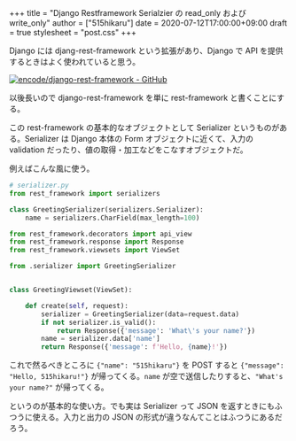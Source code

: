 +++
title = "Django Restframework Serialzier の read_only および write_only"
author = ["515hikaru"]
date = 2020-07-12T17:00:00+09:00
draft = true
stylesheet = "post.css"
+++

Django には djang-rest-framework という拡張があり、Django で API を提供するときはよく使われていると思う。

[![encode/django-rest-framework - GitHub](https://gh-card.dev/repos/encode/django-rest-framework.svg?fullname=)](https://github.com/encode/django-rest-framework)

以後長いので django-rest-framework を単に rest-framework と書くことにする。

この rest-framework の基本的なオブジェクトとして Serializer というものがある。Serializer は Django 本体の Form オブジェクトに近くて、入力の validation だったり、値の取得・加工などをこなすオブジェクトだ。

例えばこんな風に使う。

```python
# serializer.py
from rest_framework import serializers

class GreetingSerializer(serializers.Serializer):
    name = serializers.CharField(max_length=100)
```

```python
from rest_framework.decorators import api_view
from rest_framework.response import Response
from rest_framework.viewsets import ViewSet

from .serializer import GreetingSerializer


class GreetingViewset(ViewSet):

    def create(self, request):
        serializer = GreetingSerializer(data=request.data)
        if not serializer.is_valid():
            return Response({'message': 'What\'s your name?'})
        name = serializer.data['name']
        return Response({'message': f'Hello, {name}!'})
```

これで然るべきところに `{"name": "515hikaru"}` を POST すると `{"message": "Hello, 515hikaru!"}` が帰ってくる。`name` が空で送信したりすると、`"What's your name?"` が帰ってくる。

というのが基本的な使い方。でも実は Serializer って JSON を返すときにもふつうに使える。入力と出力の JSON の形式が違うなんてことはふつうにあるだろう。